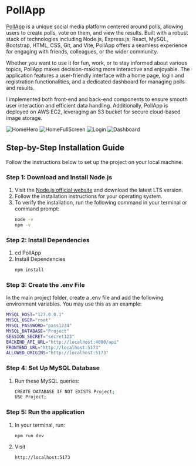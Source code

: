 # PollApp

[PollApp](http://18.117.166.89/) is a unique social media platform centered around polls, allowing users to create polls, vote on them, and view the results. Built with a robust stack of technologies including Node.js, Express.js, React, MySQL, Bootstrap, HTML, CSS, Git, and Vite, PollApp offers a seamless experience for engaging with friends, colleagues, or the wider community.

Whether you want to use it for fun, work, or to stay informed about various topics, PollApp makes decision-making more interactive and enjoyable. The application features a user-friendly interface with a home page, login and registration functionalities, and a dedicated dashboard for managing polls and results.

I implemented both front-end and back-end components to ensure smooth user interaction and efficient data handling. Additionally, PollApp is deployed on AWS EC2, leveraging an S3 bucket for secure cloud-based image storage.

![HomeHero](https://github.com/user-attachments/assets/b5a50253-2760-4677-bded-9cb7ff40547f)
![HomeFullScreen](https://github.com/user-attachments/assets/ec1a345b-ba69-4cba-bc3b-b0e43e970973)
![Login](https://github.com/user-attachments/assets/80e38598-a2a7-4eb0-8b75-0cc29e68cb79)
![Dashboard](https://github.com/user-attachments/assets/8a6e0a6c-8968-43dc-9a91-7ef37cd0fd15)

## Step-by-Step Installation Guide
Follow the instructions below to set up the project on your local machine.

### Step 1: Download and Install Node.js

1. Visit the [Node.js official website](https://nodejs.org/) and download the latest LTS version.
2. Follow the installation instructions for your operating system.
3. To verify the installation, run the following command in your terminal or command prompt:
   ```bash
   node -v
   npm -v

### Step 2: Install Dependencies

1. cd PollApp
2. Install Dependencies
   ```bash
   npm install

### Step 3: Create the .env File
In the main project folder, create a .env file and add the following environment variables.
You may use this as an example:
   ```bash
   MYSQL_HOST="127.0.0.1"
   MYSQL_USER="root"
   MYSQL_PASSWORD="pass1234"
   MYSQL_DATABASE="Project"
   SESSION_SECRET="secret123"
   BACKEND_API_URL="http://localhost:4000/api"
   FRONTEND_URL="http://localhost:5173"
   ALLOWED_ORIGINS="http://localhost:5173"
```

### Step 4: Set Up MySQL Database
1. Run these MySQL queries:
   ```bash
   CREATE DATABASE IF NOT EXISTS Project;
   USE Project;

### Step 5: Run the application
1. In your terminal, run:
   ```bash
   npm run dev
3. Visit
   ```bash
   http://localhost:5173
